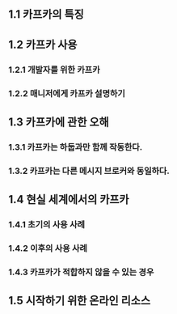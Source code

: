 ## 1.1 카프카의 특징

## 1.2 카프카 사용

### 1.2.1 개발자를 위한 카프카

### 1.2.2 매니저에게 카프카 설명하기

## 1.3 카프카에 관한 오해

### 1.3.1 카프카는 하둡과만 함께 작동한다.

### 1.3.2 카프카는 다른 메시지 브로커와 동일하다.

## 1.4 현실 세계에서의 카프카

### 1.4.1 초기의 사용 사례

### 1.4.2 이후의 사용 사례

### 1.4.3 카프카가 적합하지 않을 수 있는 경우

## 1.5 시작하기 위한 온라인 리소스

